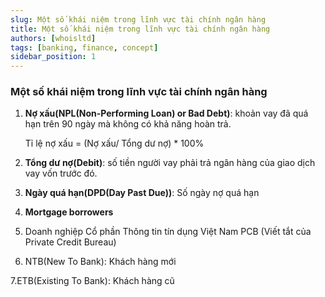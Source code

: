 ```yaml
---
slug: Một số khái niệm trong lĩnh vực tài chính ngân hàng
title: Một số khái niệm trong lĩnh vực tài chính ngân hàng
authors: [whoisltd]
tags: [banking, finance, concept]
sidebar_position: 1
---
```

### Một số khái niệm trong lĩnh vực tài chính ngân hàng

1. **Nợ xấu(NPL(Non-Performing Loan) or Bad Debt)**: khoản vay đã quá hạn trên 90 ngày mà không có khả năng hoàn trả.

   Tỉ lệ nợ xấu = (Nợ xấu/ Tổng dư nợ) * 100%

2. **Tổng dư nợ(Debit)**: số tiền người vay phải trả ngân hàng của giao dịch vay vốn trước đó.

3. **Ngày quá hạn(DPD(Day Past Due))**: Số ngày nợ quá hạn

4. **Mortgage borrowers**

5. Doanh nghiệp Cổ phần Thông tin tín dụng Việt Nam PCB (Viết tắt của Private Credit Bureau)

6. NTB(New To Bank): Khách hàng mới

7.ETB(Existing To Bank): Khách hàng cũ
